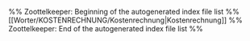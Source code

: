 %% Zoottelkeeper: Beginning of the autogenerated index file list  %%
 [[Worter/KOSTENRECHNUNG/Kostenrechnung|Kostenrechnung]]
%% Zoottelkeeper: End of the autogenerated index file list  %%
